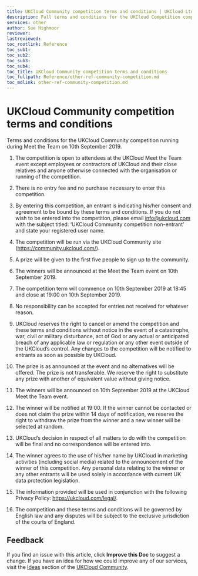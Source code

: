 ```yaml
---
title: UKCloud Community competition terms and conditions | UKCloud Ltd
description: Full terms and conditions for the UKCloud Competition competition running during Meet the Team on 10th September 2019
services: other
author: Sue Highmoor
reviewer:
lastreviewed:
toc_rootlink: Reference
toc_sub1: 
toc_sub2:
toc_sub3:
toc_sub4:
toc_title: UKCloud Community competition terms and conditions
toc_fullpath: Reference/other-ref-community-competition.md
toc_mdlink: other-ref-community-competition.md
---
```


# UKCloud Community competition terms and conditions

Terms and conditions for the UKCloud Community competition running during Meet the Team on 10th September 2019.

1. The competition is open to attendees at the UKCloud Meet the Team event except employees or contractors of UKCloud and their close relatives and anyone otherwise connected with the organisation or running of the competition.

2. There is no entry fee and no purchase necessary to enter this competition.

3. By entering this competition, an entrant is indicating his/her consent and agreement to be bound by these terms and conditions. If you do not wish to be entered into the competition, please email <info@ukcloud.com> with the subject titled: ‘UKCloud Community competition non-entrant’ and state your registered user name.

4. The competition will be run via the UKCloud Community site (<https://community.ukcloud.com/>).

5. A prize will be given to the first five people to sign up to the community.

6. The winners will be announced at the Meet the Team event on 10th September 2019.  

7. The competition term will commence on 10th September 2019 at 18:45 and close at 19:00 on 10th September 2019.

8. No responsibility can be accepted for entries not received for whatever reason.

9. UKCloud reserves the right to cancel or amend the competition and these terms and conditions without notice in the event of a catastrophe, war, civil or military disturbance, act of God or any actual or anticipated breach of any applicable law or regulation or any other event outside of the UKCloud’s control. Any changes to the competition will be notified to entrants as soon as possible by UKCloud.

10. The prize is as announced at the event and no alternatives will be offered. The prize is not transferable. We reserve the right to substitute any prize with another of equivalent value without giving notice.

11. The winners will be announced on 10th September 2019 at the UKCloud Meet the Team event.

12. The winner will be notified at 19:00. If the winner cannot be contacted or does not claim the prize within 14 days of notification, we reserve the right to withdraw the prize from the winner and a new winner will be selected at random.

13. UKCloud’s decision in respect of all matters to do with the competition will be final and no correspondence will be entered into.

14. The winner agrees to the use of his/her name by UKCloud in marketing activities (including social media) related to the announcement of the winner of this competition. Any personal data relating to the winner or any other entrants will be used solely in accordance with current UK data protection legislation.

15. The information provided will be used in conjunction with the following Privacy Policy: <https://ukcloud.com/legal/>.

16. The competition and these terms and conditions will be governed by English law and any disputes will be subject to the exclusive jurisdiction of the courts of England.

## Feedback

If you find an issue with this article, click **Improve this Doc** to suggest a change. If you have an idea for how we could improve any of our services, visit the [Ideas](https://community.ukcloud.com/ideas) section of the [UKCloud Community](https://community.ukcloud.com/).
